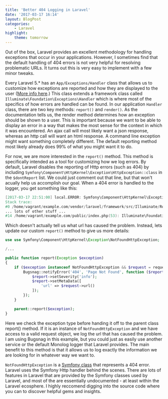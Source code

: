 ```yaml
---
title: 'Better 404 Logging in Laravel'
date: '2017-03-17 16:14'
layout: BlogPost
categories:
	- Laravel
highlight:
    theme: tomorrow
---
```


Out of the box, Laravel provides an excellent methodology for handling exceptions that occur in your applications. However, I sometimes find that the default handling of 404 errors is not very helpful for resolving problematic URLs. It turns out this is very easy to implement with a few minor tweaks.

<!-- more -->

Every Laravel 5.\* has an `App/Exceptions/Handler` class that allows us to customize how exceptions are reported and how they are displayed to the user ([More info here](https://laravel.com/docs/5.4/errors#the-exception-handler).) This class extends a framework class called `Illuminate\Foundation\Exceptions\Handler` which is where most of the specifics of how errors are handled can be found. In our application `Handler` class, there are two key methods: `report()` and `render()`. As the documentation tells us, the render method determines how an exception should be shown to a user. This is important because we want to be able to display an error in a way that makes the most sense for the context in which it was encountered. An ajax call will most likely want a json response, whereas an http call will want an html response. A command line exception might want something completely different. The default reporting method most likely already does 99% of what you might want it to do.

For now, we are more interested in the `report()` method. This method is specifically intended as a tool for customizing how we log errors. By default, Laravel disables the reporting of Http errors (such as 404) by including `Symfony\Component\HttpKernel\Exception\HttpException::class` in the `$dontReport` list. We could just comment out that line, but that won't acually help us accomplish our goal. When a 404 error is handled to the logger, you get something like this:

```verilog
[2017-03-17 22:51:00] local.ERROR: Symfony\Component\HttpKernel\Exception\NotFoundHttpException in /home/vagrant/example.com/vendor/laravel/framework/src/Illuminate/Routing/RouteCollection.php:161
Stack trace:
#0 /home/vagrant/example.com/vendor/laravel/framework/src/Illuminate/Routing/Router.php(533): Illuminate\Routing\RouteCollection->match(Object(Illuminate\Http\Request))
... lots of other stuff ...
#14 /home/vagrant/example.com/public/index.php(53): Illuminate\Foundation\Http\Kernel->handle(Object(Illuminate\Http\Request))
```

Which doesn't actually tell us what url has caused the problem. Instead, lets update our custom `report()` method to give us more details:

```php
use use Symfony\Component\HttpKernel\Exception\NotFoundHttpException;

/...

public function report(Exception $exception)
{
	if ($exception instanceof NotFoundHttpException && $request = request()) {
		Bugsnag::notifyError('404', 'Page Not Found', function ($report) use ($request) {
			$report->setSeverity('info');
			$report->setMetaData([
				'url' => $request->url()
			]);
		});
	}

	parent::report($exception);
}
```

Here we check the exception type before handing it off to the parent class report() method. If it is an instance of `NotFoundHttpException` and we have access to a valid request object, we log the url that has caused the problem. I am using Bugsnag in this example, but you could just as easily use another service or the default Monolog logger that Laravel provides. The main benefit to this method is that it allows us to log exactly the information we are looking for in whatever way we want to.

`NotFoundHttpException` is a [Symfony class](http://api.symfony.com/2.3/Symfony/Component/HttpKernel/Exception/NotFoundHttpException.html) that represents a 404 error. Laravel uses the Symfony Http handler behind the scenes. There are lots of features in Laravel that are provided by the Symfony classes used by Laravel, and most of the are essentially undocumented - at least within the Laravel ecosphere. I highly reccomend digging into the source code where you can to discover helpful gems and insights.
